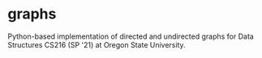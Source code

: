 # graphs
Python-based implementation of directed and undirected graphs for Data Structures CS216 (SP '21) at Oregon State University. 

